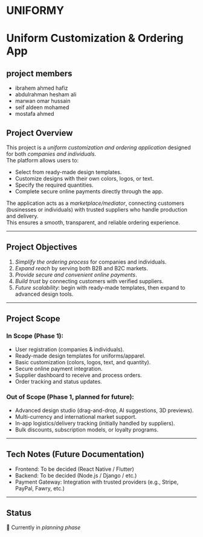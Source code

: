 # UNIFORMY
# Uniform Customization & Ordering App

## project members 
- ibrahem ahmed hafiz
- abdulrahman hesham ali
- marwan omar hussain
- seif aldeen mohamed
- mostafa ahmed

## Project Overview  
This project is a *uniform customization and ordering application* designed for both *companies and individuals*.  
The platform allows users to:  
- Select from ready-made design templates.  
- Customize designs with their own colors, logos, or text.  
- Specify the required quantities.  
- Complete secure online payments directly through the app.  

The application acts as a *marketplace/mediator*, connecting customers (businesses or individuals) with trusted suppliers who handle production and delivery.  
This ensures a smooth, transparent, and reliable ordering experience.  

---

## Project Objectives  
1. *Simplify the ordering process* for companies and individuals.  
2. *Expand reach* by serving both B2B and B2C markets.  
3. *Provide secure and convenient online payments*.  
4. *Build trust* by connecting customers with verified suppliers.  
5. *Future scalability*: begin with ready-made templates, then expand to advanced design tools.  

---

## Project Scope  

### In Scope (Phase 1):  
- User registration (companies & individuals).  
- Ready-made design templates for uniforms/apparel.  
- Basic customization (colors, logos, text, and quantity).  
- Secure online payment integration.  
- Supplier dashboard to receive and process orders.  
- Order tracking and status updates.  

### Out of Scope (Phase 1, planned for future):  
- Advanced design studio (drag-and-drop, AI suggestions, 3D previews).  
- Multi-currency and international market support.  
- In-app logistics/delivery tracking (initially handled by suppliers).  
- Bulk discounts, subscription models, or loyalty programs.  

---

## Tech Notes (Future Documentation)  
- Frontend: To be decided (React Native / Flutter)  
- Backend: To be decided (Node.js / Django / etc.)  
- Payment Gateway: Integration with trusted providers (e.g., Stripe, PayPal, Fawry, etc.)  

---

## Status  
🚀 Currently in *planning phase* 
